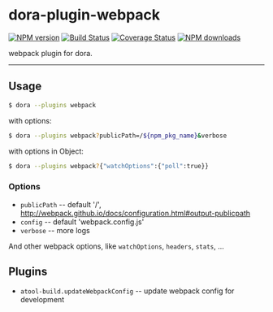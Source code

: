 # dora-plugin-webpack

[![NPM version](https://img.shields.io/npm/v/dora-plugin-webpack.svg?style=flat)](https://npmjs.org/package/dora-plugin-webpack)
[![Build Status](https://img.shields.io/travis/dora-js/dora-plugin-webpack.svg?style=flat)](https://travis-ci.org/dora-js/dora-plugin-webpack)
[![Coverage Status](https://img.shields.io/coveralls/dora-js/dora-plugin-webpack.svg?style=flat)](https://coveralls.io/r/dora-js/dora-plugin-webpack)
[![NPM downloads](http://img.shields.io/npm/dm/dora-plugin-webpack.svg?style=flat)](https://npmjs.org/package/dora-plugin-webpack)

webpack plugin for dora.

----

## Usage

```bash
$ dora --plugins webpack
```

with options:

```bash
$ dora --plugins webpack?publicPath=/${npm_pkg_name}&verbose
```

with options in Object:

```bash
$ dora --plugins webpack?{"watchOptions":{"poll":true}}
```

### Options

- `publicPath` -- default '/', http://webpack.github.io/docs/configuration.html#output-publicpath
- `config` -- default 'webpack.config.js'
- `verbose` -- more logs

And other webpack options, like `watchOptions`, `headers`, `stats`, ...


## Plugins

- `atool-build.updateWebpackConfig` -- update webpack config for development

